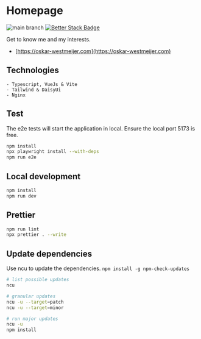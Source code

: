 # Homepage

![main branch](https://github.com/OskarWestmeijer/homepage/actions/workflows/main-build-test-release.yml/badge.svg)
[![Better Stack Badge](https://uptime.betterstack.com/status-badges/v1/monitor/vmxf.svg)](https://uptime.betterstack.com/?utm_source=status_badge)

Get to know me and my interests.

- [https://oskar-westmeijer.com](https://oskar-westmeijer.com)

## Technologies

```
- Typescript, VueJs & Vite
- Tailwind & DaisyUi
- Nginx
```

## Test

The e2e tests will start the application in local. Ensure the local port 5173 is free.

```bash
npm install
npx playwright install --with-deps
npm run e2e
```

## Local development

```bash
npm install
npm run dev
```

## Prettier

```bash
npm run lint
npx prettier . --write
```

## Update dependencies

Use ncu to update the dependencies. `npm install -g npm-check-updates`

```bash
# list possible updates
ncu

# granular updates
ncu -u --target=patch
ncu -u --target=minor

# run major updates
ncu -u
npm install
```
